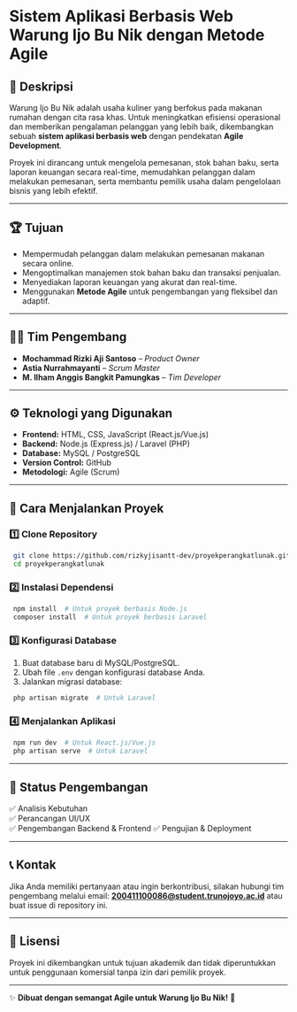 # Sistem Aplikasi Berbasis Web Warung Ijo Bu Nik dengan Metode Agile

## 📌 Deskripsi
Warung Ijo Bu Nik adalah usaha kuliner yang berfokus pada makanan rumahan dengan cita rasa khas. Untuk meningkatkan efisiensi operasional dan memberikan pengalaman pelanggan yang lebih baik, dikembangkan sebuah **sistem aplikasi berbasis web** dengan pendekatan **Agile Development**.

Proyek ini dirancang untuk mengelola pemesanan, stok bahan baku, serta laporan keuangan secara real-time, memudahkan pelanggan dalam melakukan pemesanan, serta membantu pemilik usaha dalam pengelolaan bisnis yang lebih efektif.

---

## 🏆 Tujuan
- Mempermudah pelanggan dalam melakukan pemesanan makanan secara online.
- Mengoptimalkan manajemen stok bahan baku dan transaksi penjualan.
- Menyediakan laporan keuangan yang akurat dan real-time.
- Menggunakan **Metode Agile** untuk pengembangan yang fleksibel dan adaptif.

---

## 👨‍💻 Tim Pengembang
- **Mochammad Rizki Aji Santoso** – *Product Owner*
- **Astia Nurrahmayanti** – *Scrum Master*
- **M. Ilham Anggis Bangkit Pamungkas** – *Tim Developer*

---

## ⚙️ Teknologi yang Digunakan
- **Frontend:** HTML, CSS, JavaScript (React.js/Vue.js)
- **Backend:** Node.js (Express.js) / Laravel (PHP)
- **Database:** MySQL / PostgreSQL
- **Version Control:** GitHub
- **Metodologi:** Agile (Scrum)

---

## 🚀 Cara Menjalankan Proyek
### 1️⃣ Clone Repository
```bash
 git clone https://github.com/rizkyjisantt-dev/proyekperangkatlunak.git
 cd proyekperangkatlunak
```

### 2️⃣ Instalasi Dependensi
```bash
 npm install  # Untuk proyek berbasis Node.js
 composer install  # Untuk proyek berbasis Laravel
```

### 3️⃣ Konfigurasi Database
1. Buat database baru di MySQL/PostgreSQL.
2. Ubah file `.env` dengan konfigurasi database Anda.
3. Jalankan migrasi database:
```bash
 php artisan migrate  # Untuk Laravel
```

### 4️⃣ Menjalankan Aplikasi
```bash
 npm run dev  # Untuk React.js/Vue.js
 php artisan serve  # Untuk Laravel
```

---

## 📌 Status Pengembangan
✅ Analisis Kebutuhan  
✅ Perancangan UI/UX  
✅ Pengembangan Backend & Frontend 
✅ Pengujian & Deployment  

---

## 📞 Kontak
Jika Anda memiliki pertanyaan atau ingin berkontribusi, silakan hubungi tim pengembang melalui email: **200411100086@student.trunojoyo.ac.id** atau buat issue di repository ini.

---

## 📜 Lisensi
Proyek ini dikembangkan untuk tujuan akademik dan tidak diperuntukkan untuk penggunaan komersial tanpa izin dari pemilik proyek.

---
✨ **Dibuat dengan semangat Agile untuk Warung Ijo Bu Nik!** 🚀

